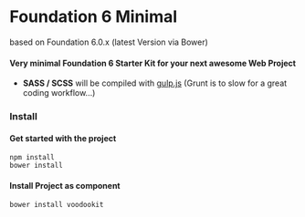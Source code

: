 # Foundation 6 Minimal
based on Foundation 6.0.x (latest Version via Bower)

#### Very minimal Foundation 6 Starter Kit for your next awesome Web Project

* **SASS / SCSS** will be compiled with [gulp.js](http://www.gulpjs.com) (Grunt is to slow for a great coding workflow...)

### Install

#### Get started with the project

```
npm install
bower install
```

#### Install Project as component

```
bower install voodookit
```